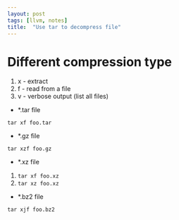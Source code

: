 ```yaml
---
layout: post
tags: [llvm, notes]
title:  "Use tar to decompress file"
---
```


# Different compression type
1. x - extract
2. f - read from a file
3. v - verbose output (list all files)

*  *.tar file

`` tar xf foo.tar ``

*  *.gz file

`` tar xzf foo.gz ``

*   *.xz file

1.  ``tar xf foo.xz ``
2.  `` tar xz foo.xz ``


*  *.bz2 file

`` tar xjf foo.bz2 ``

